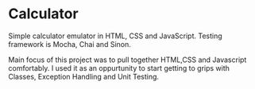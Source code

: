 # Calculator

Simple calculator emulator in HTML, CSS and JavaScript.
Testing framework is Mocha, Chai and Sinon.

Main focus of this project was to pull together HTML,CSS and Javascript comfortably. I used it as an oppurtunity to start getting to grips with Classes, Exception Handling and Unit Testing. 
